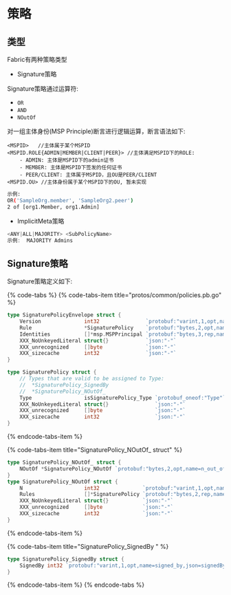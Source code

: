 # 策略

## 类型

Fabric有两种策略类型

* Signature策略

Signature策略通过运算符:

* `OR`
* `AND`
* `NOutOf`

对一组主体身份\(MSP Principle\)断言进行逻辑运算，断言语法如下:

```text
<MSPID>   //主体属于某个MSPID
<MSPID.ROLE{ADMIN|MEMBER|CLIENT|PEER}> //主体满足MSPID下的ROLE: 
    - ADMIN: 主体是MSPID下的admin证书
    - MEMBER: 主体是MSPID下签发的任何证书
    - PEER/CLIENT: 主体属于MSPID，且OU是PEER/CLIENT
<MSPID.OU> //主体身份属于某个MSPID下的OU, 暂未实现
```

```bash
示例: 
OR('SampleOrg.member', 'SampleOrg2.peer')
2 of [org1.Member, org1.Admin]
```

* ImplicitMeta策略

```c
<ANY|ALL|MAJORITY> <SubPolicyName>
示例:  MAJORITY Admins
```

## Signature策略

Signature策略定义如下:

{% code-tabs %}
{% code-tabs-item title="protos/common/policies.pb.go" %}
```go
type SignaturePolicyEnvelope struct {
	Version              int32               `protobuf:"varint,1,opt,name=version,proto3" json:"version,omitempty"`
	Rule                 *SignaturePolicy    `protobuf:"bytes,2,opt,name=rule,proto3" json:"rule,omitempty"`
	Identities           []*msp.MSPPrincipal `protobuf:"bytes,3,rep,name=identities,proto3" json:"identities,omitempty"`
	XXX_NoUnkeyedLiteral struct{}            `json:"-"`
	XXX_unrecognized     []byte              `json:"-"`
	XXX_sizecache        int32               `json:"-"`
}

type SignaturePolicy struct {
	// Types that are valid to be assigned to Type:
	//	*SignaturePolicy_SignedBy
	//	*SignaturePolicy_NOutOf_
	Type                 isSignaturePolicy_Type `protobuf_oneof:"Type"`
	XXX_NoUnkeyedLiteral struct{}               `json:"-"`
	XXX_unrecognized     []byte                 `json:"-"`
	XXX_sizecache        int32                  `json:"-"`
}
```
{% endcode-tabs-item %}

{% code-tabs-item title="SignaturePolicy\_NOutOf\_ struct" %}
```go
type SignaturePolicy_NOutOf_ struct {
	NOutOf *SignaturePolicy_NOutOf `protobuf:"bytes,2,opt,name=n_out_of,json=nOutOf,proto3,oneof"`
}
type SignaturePolicy_NOutOf struct {
	N                    int32              `protobuf:"varint,1,opt,name=n,proto3" json:"n,omitempty"`
	Rules                []*SignaturePolicy `protobuf:"bytes,2,rep,name=rules,proto3" json:"rules,omitempty"`
	XXX_NoUnkeyedLiteral struct{}           `json:"-"`
	XXX_unrecognized     []byte             `json:"-"`
	XXX_sizecache        int32              `json:"-"`
}
```
{% endcode-tabs-item %}

{% code-tabs-item title="SignaturePolicy\_SignedBy " %}
```go
type SignaturePolicy_SignedBy struct {
	SignedBy int32 `protobuf:"varint,1,opt,name=signed_by,json=signedBy,proto3,oneof"`
}
```
{% endcode-tabs-item %}
{% endcode-tabs %}



